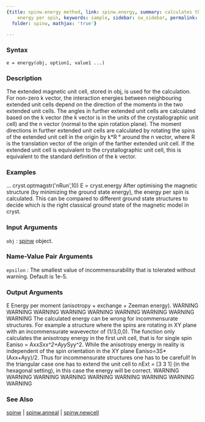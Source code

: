 ```yaml
---
{title: spinw.energy method, link: spinw.energy, summary: calculates the ground state
    energy per spin, keywords: sample, sidebar: sw_sidebar, permalink: spinw_energy.html,
  folder: spinw, mathjax: 'true'}

---
```


### Syntax

`e = energy(obj, option1, value1 ...)`

### Description

The extended magnetic unit cell, stored in obj, is used for the
calculation. For non-zero k vector, the interaction energies between
neighbouring extended unit cells depend on the direction of the moments
in the two extended unit cells. The angles in further extended unit cells
are calculated based on the k vector (the k vector is in the units of the
crystallographic unit cell) and the n vector (normal to the spin rotation
plane). The moment directions in further extended unit cells are
calculated by rotating the spins of the extended unit cell in the origin
by k*R ° around the n vector, where R is the translation vector of
the origin of the farther extended unit cell. If the extended unit cell
is equivalent to the crystallographic unit cell, this is equivalent to
the standard definition of the k vector.
 

### Examples

...
cryst.optmagstr('nRun',10)
E = cryst.energy
After optimising the magnetic structure (by minimizing the ground state 
energy), the energy per spin is calculated. This can be compared to
different ground state structures to decide which is the right classical
ground state of the magnetic model in cryst.

### Input Arguments

`obj`
: [spinw](spinw.html) object.

### Name-Value Pair Arguments

`epsilon`
: The smallest value of incommensurability that is tolerated 
  without warning. Default is 1e-5.

### Output Arguments

E         Energy per moment (anisotropy + exchange + Zeeman energy).
WARNING WARNING WARNING WARNING WARNING WARNING WARNING WARNING WARNING
The calculated energy can be wrong for incommensurate structures. For
example a structure where the spins are rotating in XY plane with an
incommensurate wavevector of (1/3,0,0). The function only calculates the
anisotropy energy in the first unit cell, that is for single spin
Eaniso = Axx*Sxx^2+Ayy*Syy^2. While the anisotropy energy in reality is
independent of the spin orientation in the XY plane Eaniso=3S*(Axx+Ayy)/2.
Thus for incommensurate structures one has to be carefull! In the
triangular case one has to extend the unit cell to nExt = [3 3 1] (in the
hexagonal setting), in this case the energy will be correct.
WARNING WARNING WARNING WARNING WARNING WARNING WARNING WARNING WARNING

### See Also

[spinw](spinw.html) \| [spinw.anneal](spinw_anneal.html) \| [spinw.newcell](spinw_newcell.html)

